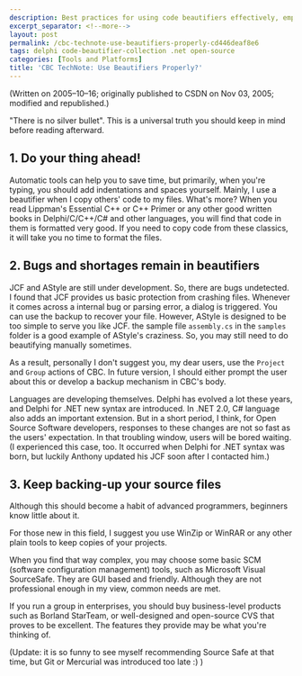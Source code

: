 ```yaml
---
description: Best practices for using code beautifiers effectively, emphasizing the importance of good manual formatting habits, awareness of tool limitations and potential bugs, and the critical need for regular source code backups when using automated formatting tools.
excerpt_separator: <!--more-->
layout: post
permalink: /cbc-technote-use-beautifiers-properly-cd446deaf8e6
tags: delphi code-beautifier-collection .net open-source
categories: [Tools and Platforms]
title: 'CBC TechNote: Use Beautifiers Properly?'
---
```

(Written on 2005–10–16; originally published to CSDN on Nov 03, 2005; modified and republished.)

"There is no silver bullet". This is a universal truth you should keep in mind before reading afterward.
<!--more-->

## 1. Do your thing ahead!

Automatic tools can help you to save time, but primarily, when you're typing, you should add indentations and spaces yourself. Mainly, I use a beautifier when I copy others' code to my files. What's more? When you read Lippman's Essential C++ or C++ Primer or any other good written books in Delphi/C/C++/C# and other languages, you will find that code in them is formatted very good. If you need to copy code from these classics, it will take you no time to format the files.

## 2. Bugs and shortages remain in beautifiers

JCF and AStyle are still under development. So, there are bugs undetected. I found that JCF provides us basic protection from crashing files. Whenever it comes across a internal bug or parsing error, a dialog is triggered. You can use the backup to recover your file. However, AStyle is designed to be too simple to serve you like JCF. the sample file `assembly.cs` in the `samples` folder is a good example of AStyle's craziness. So, you may still need to do beautifying manually sometimes.

As a result, personally I don't suggest you, my dear users, use the `Project` and `Group` actions of CBC. In future version, I should either prompt the user about this or develop a backup mechanism in CBC's body.

Languages are developing themselves. Delphi has evolved a lot these years, and Delphi for .NET new syntax are introduced. In .NET 2.0, C# language also adds an important extension. But in a short period, I think, for Open Source Software developers, responses to these changes are not so fast as the users' expectation. In that troubling window, users will be bored waiting. (I experienced this case, too. It occurred when Delphi for .NET syntax was born, but luckily Anthony updated his JCF soon after I contacted him.)

## 3. Keep backing-up your source files

Although this should become a habit of advanced programmers, beginners know little about it.

For those new in this field, I suggest you use WinZip or WinRAR or any other plain tools to keep copies of your projects.

When you find that way complex, you may choose some basic SCM (software configuration management) tools, such as Microsoft Visual SourceSafe. They are GUI based and friendly. Although they are not professional enough in my view, common needs are met.

If you run a group in enterprises, you should buy business-level products such as Borland StarTeam, or well-designed and open-source CVS that proves to be excellent. The features they provide may be what you're thinking of.

(Update: it is so funny to see myself recommending Source Safe at that time, but Git or Mercurial was introduced too late :) )
